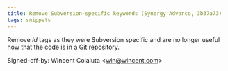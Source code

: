 ```yaml
---
title: Remove Subversion-specific keywords (Synergy Advance, 3b37a73)
tags: snippets
---
```


Remove $Id$ tags as they were Subversion specific and are no longer useful now that the code is in a Git repository.

Signed-off-by: Wincent Colaiuta &lt;win@wincent.com&gt;
